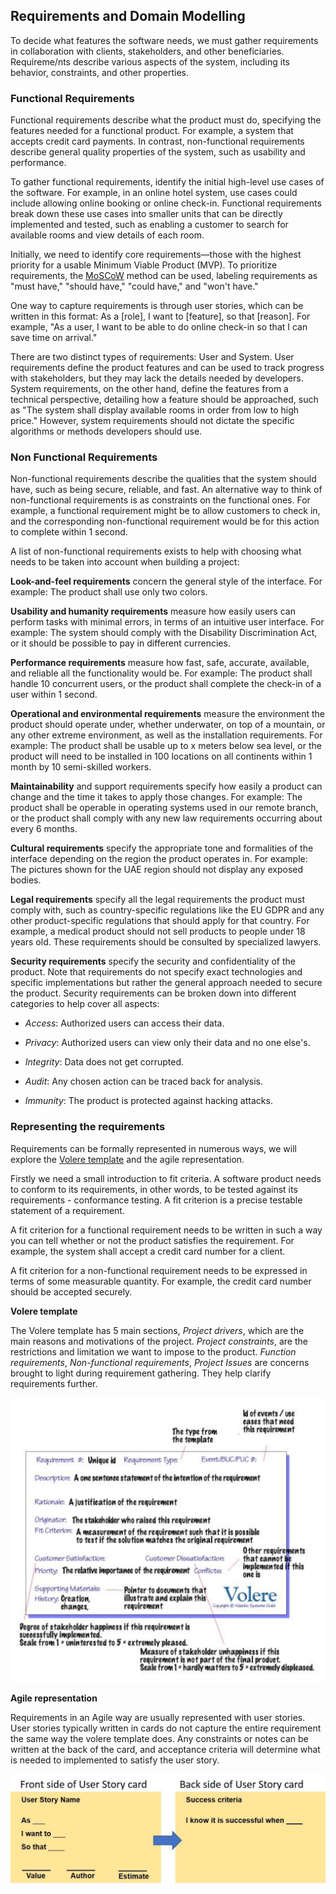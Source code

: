 ## Requirements and Domain Modelling

To decide what features the software needs, we must gather requirements in collaboration with clients, stakeholders, and other beneficiaries. Requireme/nts describe various aspects of the system, including its behavior, constraints, and other properties.

### Functional Requirements

Functional requirements describe what the product must do, specifying the features needed for a functional product. For example, a system that accepts credit card payments. In contrast, non-functional requirements describe general quality properties of the system, such as usability and performance.

To gather functional requirements, identify the initial high-level use cases of the software. For example, in an online hotel system, use cases could include allowing online booking or online check-in. Functional requirements break down these use cases into smaller units that can be directly implemented and tested, such as enabling a customer to search for available rooms and view details of each room.

Initially, we need to identify core requirements—those with the highest priority for a usable Minimum Viable Product (MVP). To prioritize requirements, the [MoSCoW](https://en.wikipedia.org/wiki/MoSCoW_method) method can be used, labeling requirements as "must have," "should have," "could have," and "won't have."

One way to capture requirements is through user stories, which can be written in this format: As a [role], I want to [feature], so that [reason]. For example, "As a user, I want to be able to do online check-in so that I can save time on arrival."

There are two distinct types of requirements: User and System. User requirements define the product features and can be used to track progress with stakeholders, but they may lack the details needed by developers. System requirements, on the other hand, define the features from a technical perspective, detailing how a feature should be approached, such as "The system shall display available rooms in order from low to high price." However, system requirements should not dictate the specific algorithms or methods developers should use.


### Non Functional Requirements

Non-functional requirements describe the qualities that the system should have, such as being secure, reliable, and fast. An alternative way to think of non-functional requirements is as constraints on the functional ones. For example, a functional requirement might be to allow customers to check in, and the corresponding non-functional requirement would be for this action to complete within 1 second.

A list of non-functional requirements exists to help with choosing what needs to be taken into account when building a project:

**Look-and-feel requirements** concern the general style of the interface. For example: The product shall use only two colors.

**Usability and humanity requirements** measure how easily users can perform tasks with minimal errors, in terms of an intuitive user interface. For example: The system should comply with the Disability Discrimination Act, or it should be possible to pay in different currencies.

**Performance requirements** measure how fast, safe, accurate, available, and reliable all the functionality would be. For example: The product shall handle 10 concurrent users, or the product shall complete the check-in of a user within 1 second.

**Operational and environmental requirements** measure the environment the product should operate under, whether underwater, on top of a mountain, or any other extreme environment, as well as the installation requirements. For example: The product shall be usable up to x meters below sea level, or the product will need to be installed in 100 locations on all continents within 1 month by 10 semi-skilled workers.

**Maintainability** and support requirements specify how easily a product can change and the time it takes to apply those changes. For example: The product shall be operable in operating systems used in our remote branch, or the product shall comply with any new law requirements occurring about every 6 months.

**Cultural requirements** specify the appropriate tone and formalities of the interface depending on the region the product operates in. For example: The pictures shown for the UAE region should not display any exposed bodies.

**Legal requirements** specify all the legal requirements the product must comply with, such as country-specific regulations like the EU GDPR and any other product-specific regulations that should apply for that country. For example, a medical product should not sell products to people under 18 years old. These requirements should be consulted by specialized lawyers.

**Security requirements** specify the security and confidentiality of the product. Note that requirements do not specify exact technologies and specific implementations but rather the general approach needed to secure the product. Security requirements can be broken down into different categories to help cover all aspects:

  * *Access*: Authorized users can access their data.

  * *Privacy*: Authorized users can view only their data and no one else's.

  * *Integrity*: Data does not get corrupted.

  * *Audit*: Any chosen action can be traced back for analysis.

  * *Immunity*: The product is protected against hacking attacks.


### Representing the requirements

Requirements can be formally represented in numerous ways, we will explore the [Volere template](https://www.cs.uic.edu/~i440/VolereMaterials/templateArchive16/c%20Volere%20template16.pdf) and the agile representation.

Firstly we need a small introduction to fit criteria. A software product needs to conform to its requirements, in other words, to be tested against its requirements - conformance testing.
A fit criterion is a precise testable statement of a requirement.

A fit criterion for a functional requirement needs to be written in such a way you can tell whether or not the product satisfies the requirement. For example, the system shall accept a credit card number for a client.

A fit criterion for a non-functional requirement needs to be expressed in terms of some measurable quantity. For example, the credit card number should be accepted securely.

**Volere template**

The Volere template has 5 main sections, *Project drivers*, which are the main reasons and motivations of the project. *Project constraints*, are the restrictions and limitation we want to impose to the product. *Function requirements*, *Non-functional requirements*, *Project Issues* are concerns brought to light during requirement gathering. They help clarify requirements further.

![Volere template](./images/volere.png)

**Agile representation**

Requirements in an Agile way are usually represented with user stories. User stories typically written in cards do not capture the entire requirement the same way the volere template does. Any constraints or notes can be written at the back of the card, and acceptance criteria will determine what is needed to implemented to satisfy the user story.

![User stories card](./images/user-stories.jpg)
